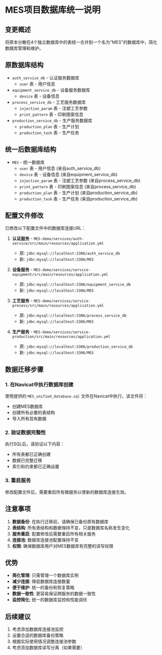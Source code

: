 # MES项目数据库统一说明

## 变更概述
将原本分散在4个独立数据库中的表统一合并到一个名为"MES"的数据库中，简化数据库管理和维护。

## 原数据库结构
- `auth_service_db` - 认证服务数据库
  - `user` 表 - 用户信息
- `equipment_service_db` - 设备服务数据库  
  - `device` 表 - 设备信息
- `process_service_db` - 工艺服务数据库
  - `injection_param` 表 - 注塑工艺参数
  - `print_pattern` 表 - 印刷图案信息
- `production_service_db` - 生产服务数据库
  - `production_plan` 表 - 生产计划
  - `production_task` 表 - 生产任务

## 统一后数据库结构
- `MES` - 统一数据库
  - `user` 表 - 用户信息 (来自auth_service_db)
  - `device` 表 - 设备信息 (来自equipment_service_db)
  - `injection_param` 表 - 注塑工艺参数 (来自process_service_db)
  - `print_pattern` 表 - 印刷图案信息 (来自process_service_db)
  - `production_plan` 表 - 生产计划 (来自production_service_db)
  - `production_task` 表 - 生产任务 (来自production_service_db)

## 配置文件修改
已修改以下配置文件中的数据库连接URL：

1. **认证服务** - `MES-demo/services/auth-service/src/main/resources/application.yml`
   - 原: `jdbc:mysql://localhost:3306/auth_service_db`
   - 新: `jdbc:mysql://localhost:3306/MES`

2. **设备服务** - `MES-demo/services/service-equipment/src/main/resources/application.yml`
   - 原: `jdbc:mysql://localhost:3306/equipment_service_db`
   - 新: `jdbc:mysql://localhost:3306/MES`

3. **工艺服务** - `MES-demo/services/service-process/src/main/resources/application.yml`
   - 原: `jdbc:mysql://localhost:3306/process_service_db`
   - 新: `jdbc:mysql://localhost:3306/MES`

4. **生产服务** - `MES-demo/services/service-production/src/main/resources/application.yml`
   - 原: `jdbc:mysql://localhost:3306/production_service_db`
   - 新: `jdbc:mysql://localhost:3306/MES`

## 数据迁移步骤

### 1. 在Navicat中执行数据库创建
使用提供的 `MES_unified_database.sql` 文件在Navicat中执行，该文件将：
- 创建MES数据库
- 创建所有必要的表结构
- 导入所有现有数据

### 2. 验证数据完整性
执行SQL后，请验证以下内容：
- 所有表都已正确创建
- 数据已完整迁移
- 索引和约束都已正确设置

### 3. 重启服务
修改配置文件后，需要重启所有微服务以使新的数据库连接生效。

## 注意事项
1. **数据备份**: 在执行迁移前，请确保已备份原有数据库
2. **表结构**: 所有表结构和数据保持不变，只是数据库名称发生变化
3. **服务重启**: 配置修改后需要重启所有相关服务
4. **连接池**: 数据库连接池配置保持不变
5. **权限**: 确保数据库用户对MES数据库有完整的读写权限

## 优势
- **简化管理**: 只需管理一个数据库实例
- **减少连接**: 降低数据库连接数量
- **便于维护**: 统一的备份和恢复策略
- **数据一致性**: 更容易保证跨服务的数据一致性
- **监控简化**: 统一的数据库监控和性能调优

## 后续建议
1. 考虑添加数据库连接池监控
2. 设置合适的数据库备份策略
3. 根据实际使用情况调整连接池参数
4. 考虑添加数据库读写分离（如果需要）